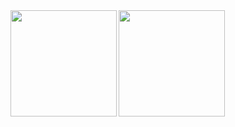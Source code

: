 <a href="https://github.com/s276189">
  <img align="left" height="170px" src="https://github-readme-stats.vercel.app/api?username=s276189&count_private=true&show_icons=true&theme=dracula" />
</a>
<a href="https://github.com/s276189">
  <img align="left" height="170px" src="https://github-readme-stats.vercel.app/api/top-langs/?username=s276189&layout=compact&theme=dracula" />
</a>

